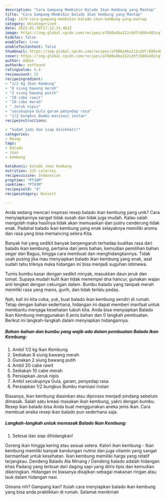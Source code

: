 ```yaml
---
description: "Cara Gampang Membikin Balado Ikan Kembung yang Mantap"
title: "Cara Gampang Membikin Balado Ikan Kembung yang Mantap"
slug: 1474-cara-gampang-membikin-balado-ikan-kembung-yang-mantap
category: Uncategorized
date: 2023-01-30T17:12:33.461Z
image: https://img-global.cpcdn.com/recipes/a7888a4ba212cddf/680x482cq70/balado-ikan-kembung-foto-resep-utama.jpg
hideToc: false
enableToc: true
enableTocContent: false
thumbnail: https://img-global.cpcdn.com/recipes/a7888a4ba212cddf/680x482cq70/balado-ikan-kembung-foto-resep-utama.jpg
cover: https://img-global.cpcdn.com/recipes/a7888a4ba212cddf/680x482cq70/balado-ikan-kembung-foto-resep-utama.jpg
author: Admin
authorAv: notfound
ratingvalue: 4.4
reviewcount: 25
recipeingredient:
- "1/2 kg Ikan Kembung"
- "8 siung bawang merah"
- "2 siung bawang putih"
- "20 cabe rawit"
- "10 cabe merah"
- " Jeruk nipis"
- "secukupnya Gula garam penyedap rasa"
- "1/2 bungkus Bumbu marinasi instan"
recipeinstructions:

- "Sudah jadi dan siap dinikmati!"
categories:
- Resep
tags:
- balado
- ikan
- kembung

katakunci: balado ikan kembung 
nutrition: 225 calories
recipecuisine: Indonesian
preptime: "PT18M"
cooktime: "PT43M"
recipeyield: "4"
recipecategory: Dessert

---
```





Anda sedang mencari inspirasi resep balado ikan kembung yang unik? Cara menyiapkannya sangat tidak susah dan tidak juga mudah. Kalau salah mengolah maka hasilnya tidak akan memuaskan dan justru cenderung tidak enak. Padahal balado ikan kembung yang enak selayaknya memiliki aroma dan rasa yang bisa memancing selera Kita.





Banyak hal yang sedikit banyak berpengaruh terhadap kualitas rasa dari balado ikan kembung, pertama dari jenis bahan, kemudian pemilihan bahan segar dan Bagus, hingga cara membuat dan menghidangkannya. Tidak usah pusing jika mau menyiapkan balado ikan kembung yang enak,      asal sudah tahu triknya maka hidangan ini bisa menjadi suguhan istimewa.














Tumis bumbu kasar dengan sedikit minyak, masukkan daun jeruk dan tomat. Supaya mudah kulit ikan tidak menempel dna hancur, gunakan wajan anti lengket dengan cekungan dalam. Bumbu balado yang tampak merah memiliki rasa yang manis, gurih, dan tidak terlalu pedas.






Nah, kali ini kita coba, yuk, buat balado ikan kembung sendiri di rumah. Tetap dengan bahan sederhana, hidangan ini dapat memberi manfaat untuk membantu menjaga kesehatan tubuh kita. Anda bisa menyiapkan Balado Ikan Kembung menggunakan 8 jenis bahan dan 0 langkah pembuatan. Berikut ini langkah-langkah dalam menyiapkan hidangannya.

<!--inarticleads1-->

##### Bahan-bahan dan bumbu yang wajib ada dalam pembuatan Balado Ikan Kembung:

1. Ambil 1/2 kg Ikan Kembung
1. Sediakan 8 siung bawang merah
1. Gunakan 2 siung bawang putih
1. Ambil 20 cabe rawit
1. Sediakan 10 cabe merah
1. Persiapkan  Jeruk nipis
1. Ambil secukupnya Gula, garam, penyedap rasa
1. Persiapkan 1/2 bungkus Bumbu marinasi instan


Biasanya, ikan kembung diasinkan atau diproses menjadi pindang sebelum dimasak. Salah satu kreasi masakan ikan kembung, yakni dengan bumbu. Resep ikan balado bisa Anda buat menggunakan aneka jenis ikan. Cara membuat aneka resep ikan balado pun sederhana saja. 

<!--inarticleads2-->

##### Langkah-langkah untuk memasak Balado Ikan Kembung:


1. Selesai dan siap dihidangkan!

Goreng ikan hingga kering atau sesuai selera. Kalori ikan kembung - Ikan kembung memiliki banyak kandungan nutrisi dan juga vitamin yang sangat bermanfaat untuk kesehatan. Ikan kembung memiliki harga yang relatif terjangkau. Dendeng Balado Ala Minang / Dendeng balado adalah hidangan khas Padang yang terbuat dari daging sapi yang diiris tipis dan kemudian dikeringkan. Hidangan ini biasanya disajikan sebagai makanan ringan atau lauk dalam hidangan nasi. 

Gimana nih? Gampang kan? Itulah cara menyiapkan balado ikan kembung yang bisa anda praktikkan di rumah. Selamat menikmati
